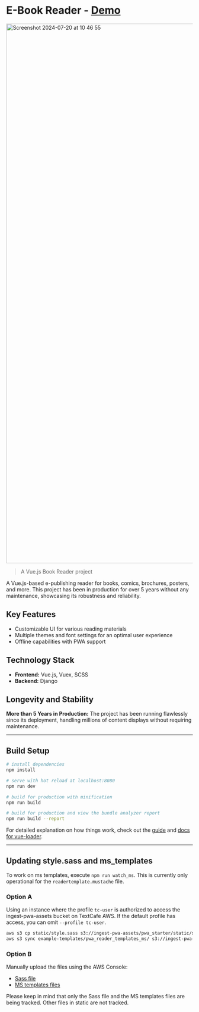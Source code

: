 # E-Book Reader - [Demo](https://textcafe.co/books/FAoLSq/?1665166991518)

<img width="1451" alt="Screenshot 2024-07-20 at 10 46 55" src="https://github.com/user-attachments/assets/2aaff208-5e3e-40fa-9c27-ee285838fa48">

> A Vue.js Book Reader project

A Vue.js-based e-publishing reader for books, comics, brochures, posters, and more. This project has been in production for over 5 years without any maintenance, showcasing its robustness and reliability.

## Key Features
- Customizable UI for various reading materials
- Multiple themes and font settings for an optimal user experience
- Offline capabilities with PWA support

## Technology Stack
- **Frontend:** Vue.js, Vuex, SCSS
- **Backend:** Django

## Longevity and Stability
**More than 5 Years in Production:** The project has been running flawlessly since its deployment, handling millions of content displays without requiring maintenance.

---

## Build Setup

```bash
# install dependencies
npm install

# serve with hot reload at localhost:8080
npm run dev

# build for production with minification
npm run build

# build for production and view the bundle analyzer report
npm run build --report
```

For detailed explanation on how things work, check out the [guide](http://vuejs-templates.github.io/webpack/) and [docs for vue-loader](http://vuejs.github.io/vue-loader).

---

## Updating style.sass and ms_templates

To work on ms templates, execute `npm run watch_ms`. This is currently only operational for the `readertemplate.mustache` file.

### Option A
Using an instance where the profile `tc-user` is authorized to access the ingest-pwa-assets bucket on TextCafe AWS. If the default profile has access, you can omit `--profile tc-user`.

```bash
aws s3 cp static/style.sass s3://ingest-pwa-assets/pwa_starter/static/style.sass --profile tc-user
aws s3 sync example-templates/pwa_reader_templates_ms/ s3://ingest-pwa-assets/pwa_reader_templates_ms/ --profile tc-user
```

### Option B
Manually upload the files using the AWS Console:
- [Sass file](https://s3.console.aws.amazon.com/s3/buckets/ingest-pwa-assets/pwa_starter/static/?region=us-east-1&tab=overview)
- [MS templates files](https://s3.console.aws.amazon.com/s3/buckets/ingest-pwa-assets/pwa_reader_templates_ms/?region=us-east-1&tab=overview)

Please keep in mind that only the Sass file and the MS templates files are being tracked. Other files in static are not tracked.
